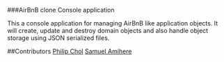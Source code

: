 ###AirBnB clone Console application

This a console application for managing AirBnB like application objects.
It will create, update and destroy domain objects and also handle object storage using JSON serialized files.

##Contributors
  [Philip Chol](https://github.com/cholthi)
  [Samuel Amihere](https://github.com/SamuelAmihere)
